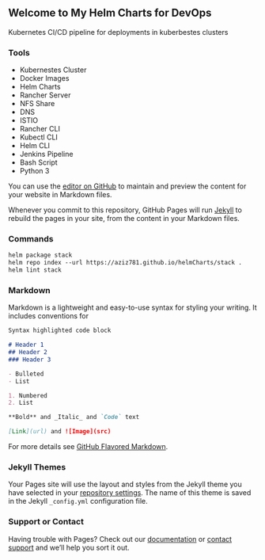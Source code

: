 ## Welcome to My Helm Charts for DevOps
Kubernetes CI/CD pipeline for deployments in kuberbestes clusters 

### Tools
- Kubernestes Cluster
- Docker Images
- Helm Charts
- Rancher Server
- NFS Share
- DNS
- ISTIO
- Rancher CLI
- Kubectl CLI
- Helm CLI
- Jenkins Pipeline
- Bash Script
- Python 3

You can use the [editor on GitHub](https://github.com/aziz781/helmCharts/edit/master/README.md) to maintain and preview the content for your website in Markdown files.

Whenever you commit to this repository, GitHub Pages will run [Jekyll](https://jekyllrb.com/) to rebuild the pages in your site, from the content in your Markdown files.


### Commands

```markdown
helm package stack
helm repo index --url https://aziz781.github.io/helmCharts/stack .
helm lint stack
```

### Markdown

Markdown is a lightweight and easy-to-use syntax for styling your writing. It includes conventions for

```markdown
Syntax highlighted code block

# Header 1
## Header 2
### Header 3

- Bulleted
- List

1. Numbered
2. List

**Bold** and _Italic_ and `Code` text

[Link](url) and ![Image](src)
```

For more details see [GitHub Flavored Markdown](https://guides.github.com/features/mastering-markdown/).

### Jekyll Themes

Your Pages site will use the layout and styles from the Jekyll theme you have selected in your [repository settings](https://github.com/aziz781/helmCharts/settings). The name of this theme is saved in the Jekyll `_config.yml` configuration file.

### Support or Contact

Having trouble with Pages? Check out our [documentation](https://help.github.com/categories/github-pages-basics/) or [contact support](https://github.com/contact) and we’ll help you sort it out.
